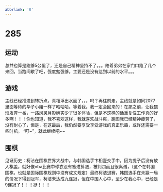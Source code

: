 ```yaml
---
abbrlink: '0'
---
```

# 285

## 运动

总共也算是跑够5公里了，还是自己精神坚持不了。。。陪着弟弟在家门口跑了几个来回，当跑间歇了吧，强度勉强够，主要还是没有达到以前的水平。。。

## 游戏

主线已经推进到转折点，真相浮出水面了，，，吗？再往前走，主线就是如同2077里面等待的华子小姐一样了哈哈哈。等着我，我一定会回来的！在那之前，让我猥琐发育一番，一路风灵月影确实少了很多体验，但是不这样的话重复性工作真的好多啊！！！你也知道，我不喜欢这样，我就喜欢战斗爽，跑图我已经精神疲劳了，没有耐心了，但是，在这最后，我仍然要享受享受游戏的真正乐趣，或许还需要一些时机。
“叮~”，就此继续吧~~

## 围棋

见证历史：柯洁在围棋世界大战中，与韩国选手卞相壹交手中，因为提子后没有放入棋盖，就好像nba比赛中球衣没有塞进裤腰，被判罚而且很离谱，（这个在韩国围棋，也就是国际围棋规则中没有成文规定）最终柯洁退赛，韩国选手在未赢一局的情况下得到冠军，柯洁未达成九连冠，但在中国人心中，至少在我心中，已经是9连冠了！！！挺！！！
